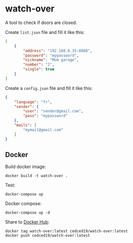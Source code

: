 # watch-over

A tool to check if doors are closed.

Create `list.json` file and fill it like this:

```json
[
    {
        "address": "192.168.0.35:8888",
        "password": "mypassword",
        "nickname": "Mom garage",
        "number": "2",
        "single": true
    }
]
```

Create a `config.json` file and fill it like this:
```json
{
    "language": "fr",
    "sender": {
        "user": "sender@gmail.com",
        "pass": "mypassword"
    },
    "mails": [
        "mymail@gmail.com"
    ]  
}
```


## Docker

Build docker image:
```
docker build -t watch-over .
```

Test:
```
docker-compose up
```

Docker compose:
```
docker-compose up -d
```

Share to [Docker Hub](https://hub.docker.com/r/cedced19/watch-over):
```
docker tag watch-over:latest cedced19/watch-over:latest
docker push cedced19/watch-over:latest
```